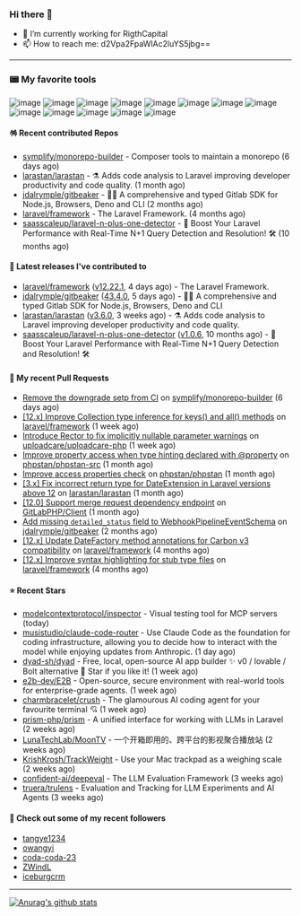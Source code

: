 ### Hi there 👋

- 🔭 I’m currently working for RigthCapital
- 📫 How to reach me: d2Vpa2FpaWlAc2luYS5jbg==

---

### 📟 My favorite tools
![image](https://img.shields.io/badge/Laravel-FF2D20?style=for-the-badge&logo=laravel&logoColor=white)
![image](http://img.shields.io/badge/-PHPStorm-181717?style=for-the-badge&logo=phpstorm&logoColor=white)
![image](https://img.shields.io/badge/Github%20Actions-282a2e?style=for-the-badge&logo=githubactions&logoColor=367cfe)
![image](https://img.shields.io/badge/Jira-0052CC?style=for-the-badge&logo=Jira&logoColor=white)
![image](https://img.shields.io/badge/Sentry-black?style=for-the-badge&logo=Sentry&logoColor=#362D59)
![image](https://img.shields.io/badge/ChatGPT-74aa9c?style=for-the-badge&logo=openai&logoColor=white)
![image](https://img.shields.io/badge/Medium-12100E?style=for-the-badge&logo=medium&logoColor=white)
![image](https://img.shields.io/badge/RSS-FFA500?style=for-the-badge&logo=rss&logoColor=white)
![image](https://img.shields.io/badge/Amazon_AWS-FF9900?style=for-the-badge&logo=amazonaws&logoColor=white)
![image](https://img.shields.io/badge/Slack-4A154B?style=for-the-badge&logo=slack&logoColor=white)
![image](https://img.shields.io/badge/Zoom-2D8CFF?style=for-the-badge&logo=zoom&logoColor=white)
![image](https://img.shields.io/badge/Netflix-E50914?style=for-the-badge&logo=netflix&logoColor=white)
![image](https://img.shields.io/badge/Spotify-1ED760?&style=for-the-badge&logo=spotify&logoColor=white)

#### 🪅 Recent contributed Repos

- [symplify/monorepo-builder](https://github.com/symplify/monorepo-builder) - Composer tools to maintain a monorepo (6 days ago)
- [larastan/larastan](https://github.com/larastan/larastan) - ⚗️ Adds code analysis to Laravel improving developer productivity and code quality. (1 month ago)
- [jdalrymple/gitbeaker](https://github.com/jdalrymple/gitbeaker) - 🦊🧪 A comprehensive and typed Gitlab SDK for Node.js, Browsers, Deno and CLI  (2 months ago)
- [laravel/framework](https://github.com/laravel/framework) - The Laravel Framework. (4 months ago)
- [saasscaleup/laravel-n-plus-one-detector](https://github.com/saasscaleup/laravel-n-plus-one-detector) - 🚀 Boost Your Laravel Performance with Real-Time N&#43;1 Query Detection and Resolution! 🛠️ (10 months ago)

#### 🔭 Latest releases I've contributed to

- [laravel/framework](https://github.com/laravel/framework) ([v12.22.1](https://github.com/laravel/framework/releases/tag/v12.22.1), 4 days ago) - The Laravel Framework.
- [jdalrymple/gitbeaker](https://github.com/jdalrymple/gitbeaker) ([43.4.0](https://github.com/jdalrymple/gitbeaker/releases/tag/43.4.0), 5 days ago) - 🦊🧪 A comprehensive and typed Gitlab SDK for Node.js, Browsers, Deno and CLI 
- [larastan/larastan](https://github.com/larastan/larastan) ([v3.6.0](https://github.com/larastan/larastan/releases/tag/v3.6.0), 3 weeks ago) - ⚗️ Adds code analysis to Laravel improving developer productivity and code quality.
- [saasscaleup/laravel-n-plus-one-detector](https://github.com/saasscaleup/laravel-n-plus-one-detector) ([v1.0.6](https://github.com/saasscaleup/laravel-n-plus-one-detector/releases/tag/v1.0.6), 10 months ago) - 🚀 Boost Your Laravel Performance with Real-Time N&#43;1 Query Detection and Resolution! 🛠️

#### 🔨 My recent Pull Requests

- [Remove the downgrade setp from CI](https://github.com/symplify/monorepo-builder/pull/81) on [symplify/monorepo-builder](https://github.com/symplify/monorepo-builder) (6 days ago)
- [[12.x] Improve Collection type inference for keys() and all() methods](https://github.com/laravel/framework/pull/56546) on [laravel/framework](https://github.com/laravel/framework) (1 week ago)
- [Introduce Rector to fix implicitly nullable parameter warnings](https://github.com/uploadcare/uploadcare-php/pull/218) on [uploadcare/uploadcare-php](https://github.com/uploadcare/uploadcare-php) (1 week ago)
- [Improve property access when type hinting declared with @property](https://github.com/phpstan/phpstan-src/pull/4075) on [phpstan/phpstan-src](https://github.com/phpstan/phpstan-src) (1 month ago)
- [Improve access properties check](https://github.com/phpstan/phpstan/pull/13191) on [phpstan/phpstan](https://github.com/phpstan/phpstan) (1 month ago)
- [[3.x] Fix incorrect return type for DateExtension in Laravel versions above 12](https://github.com/larastan/larastan/pull/2299) on [larastan/larastan](https://github.com/larastan/larastan) (1 month ago)
- [[12.0] Support merge request dependency endpoint](https://github.com/GitLabPHP/Client/pull/835) on [GitLabPHP/Client](https://github.com/GitLabPHP/Client) (1 month ago)
- [Add missing `detailed_status` field to WebhookPipelineEventSchema](https://github.com/jdalrymple/gitbeaker/pull/3729) on [jdalrymple/gitbeaker](https://github.com/jdalrymple/gitbeaker) (2 months ago)
- [[12.x] Update DateFactory method annotations for Carbon v3 compatibility](https://github.com/laravel/framework/pull/55151) on [laravel/framework](https://github.com/laravel/framework) (4 months ago)
- [[12.x] Improve syntax highlighting for stub type files](https://github.com/laravel/framework/pull/55094) on [laravel/framework](https://github.com/laravel/framework) (4 months ago)

#### ⭐ Recent Stars

- [modelcontextprotocol/inspector](https://github.com/modelcontextprotocol/inspector) - Visual testing tool for MCP servers (today)
- [musistudio/claude-code-router](https://github.com/musistudio/claude-code-router) - Use Claude Code as the foundation for coding infrastructure, allowing you to decide how to interact with the model while enjoying updates from Anthropic. (1 day ago)
- [dyad-sh/dyad](https://github.com/dyad-sh/dyad) - Free, local, open-source AI app builder ✨ v0 / lovable / Bolt alternative 🌟 Star if you like it! (1 week ago)
- [e2b-dev/E2B](https://github.com/e2b-dev/E2B) - Open-source, secure environment with real-world tools for enterprise-grade agents. (1 week ago)
- [charmbracelet/crush](https://github.com/charmbracelet/crush) - The glamourous AI coding agent for your favourite terminal 💘 (1 week ago)
- [prism-php/prism](https://github.com/prism-php/prism) - A unified interface for working with LLMs in Laravel (2 weeks ago)
- [LunaTechLab/MoonTV](https://github.com/LunaTechLab/MoonTV) - 一个开箱即用的、跨平台的影视聚合播放站 (2 weeks ago)
- [KrishKrosh/TrackWeight](https://github.com/KrishKrosh/TrackWeight) - Use your Mac trackpad as a weighing scale (2 weeks ago)
- [confident-ai/deepeval](https://github.com/confident-ai/deepeval) - The LLM Evaluation Framework (3 weeks ago)
- [truera/trulens](https://github.com/truera/trulens) - Evaluation and Tracking for LLM Experiments and AI Agents (3 weeks ago)

#### 👯 Check out some of my recent followers

- [tangye1234](https://github.com/tangye1234)
- [owangyi](https://github.com/owangyi)
- [coda-coda-23](https://github.com/coda-coda-23)
- [ZWindL](https://github.com/ZWindL)
- [iceburgcrm](https://github.com/iceburgcrm)


---



[![Anurag's github stats](https://github-readme-stats.vercel.app/api?username=kayw-geek&show_icons=true&theme=onedark)](https://github.com/kayw-geek)
